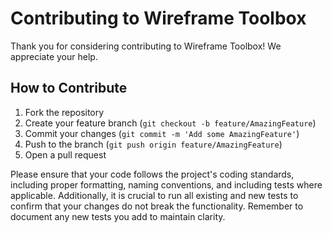 # Contributing to Wireframe Toolbox

Thank you for considering contributing to Wireframe Toolbox! We appreciate your help.

## How to Contribute
1. Fork the repository
2. Create your feature branch (`git checkout -b feature/AmazingFeature`)
3. Commit your changes (`git commit -m 'Add some AmazingFeature'`)
4. Push to the branch (`git push origin feature/AmazingFeature`)
5. Open a pull request

Please ensure that your code follows the project's coding standards, including proper formatting, naming conventions, and including tests where applicable. Additionally, it is crucial to run all existing and new tests to confirm that your changes do not break the functionality. Remember to document any new tests you add to maintain clarity.
